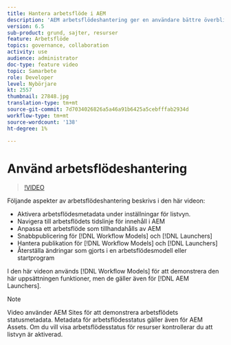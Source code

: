 ```yaml
---
title: Hantera arbetsflöde i AEM
description: 'AEM arbetsflödeshantering ger en användare bättre överblick över innehållet i arbetsflödet och gör det enklare att hantera definitioner av arbetsflödesmodeller. '
version: 6.5
sub-product: grund, sajter, resurser
feature: Arbetsflöde
topics: governance, collaboration
activity: use
audience: administrator
doc-type: feature video
topic: Samarbete
role: Developer
level: Nybörjare
kt: 2557
thumbnail: 27848.jpg
translation-type: tm+mt
source-git-commit: 7d7034026826a5a46a91b6425a5cebfffab2934d
workflow-type: tm+mt
source-wordcount: '138'
ht-degree: 1%

---
```



# Använd arbetsflödeshantering

>[!VIDEO](https://video.tv.adobe.com/v/27848/?quality=12&learn=on)

Följande aspekter av arbetsflödeshantering beskrivs i den här videon:

+ Aktivera arbetsflödesmetadata under inställningar för listvyn.
+ Navigera till arbetsflödets tidslinje för innehåll i AEM
+ Anpassa ett arbetsflöde som tillhandahålls av AEM
+ Snabbpublicering för [!DNL Workflow Models] och [!DNL Launchers]
+ Hantera publikation för [!DNL Workflow Models] och [!DNL Launchers]
+ Återställa ändringar som gjorts i en arbetsflödesmodell eller startprogram

I den här videon används [!DNL Workflow Models] för att demonstrera den här uppsättningen funktioner, men de gäller även för [!DNL AEM Launchers].


>[!NOTE]
>
> Video använder AEM Sites för att demonstrera arbetsflödets statusmetadata. Metadata för arbetsflödesstatus gäller även för AEM Assets. Om du vill visa arbetsflödesstatus för resurser kontrollerar du att listvyn är aktiverad.
